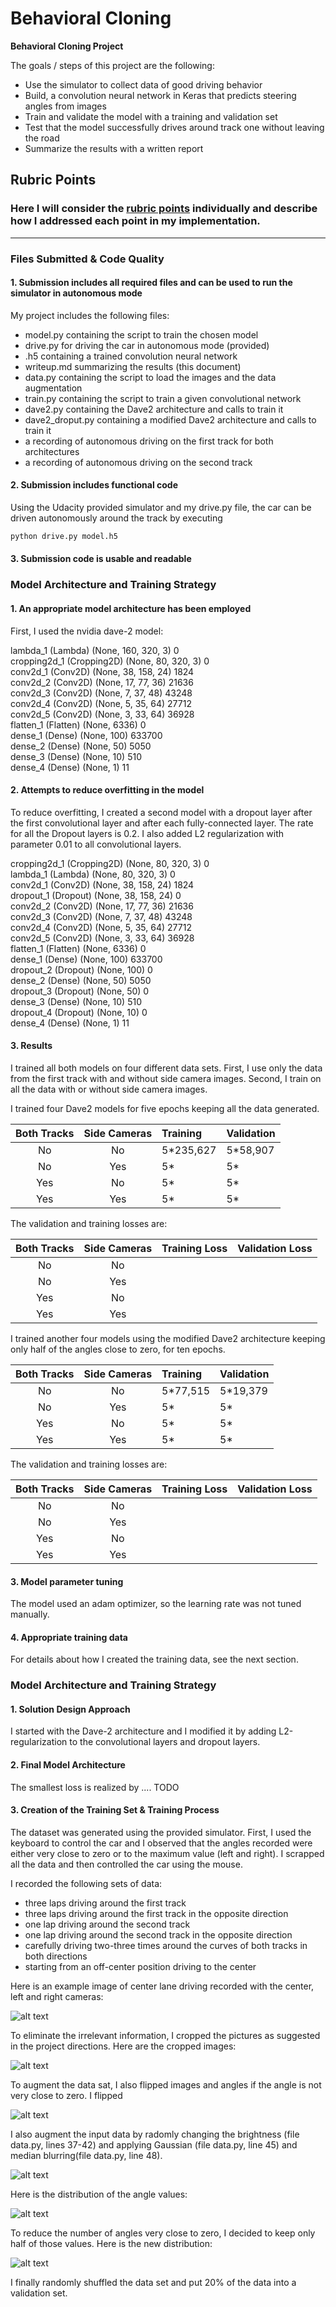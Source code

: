 # **Behavioral Cloning** 

**Behavioral Cloning Project**

The goals / steps of this project are the following:
* Use the simulator to collect data of good driving behavior
* Build, a convolution neural network in Keras that predicts steering angles from images
* Train and validate the model with a training and validation set
* Test that the model successfully drives around track one without leaving the road
* Summarize the results with a written report


[//]: # (Image References)

[image1]: ./writeup/input_images.png "Original Images"
[image2]: ./writeup/cropped_images.png "Cropped Images"
[image3]: ./writeup/flipped_images.png "Flipped Images"
[image4]: ./writeup/augmented_images.png "Augmented Images"
[image5]: ./writeup/hist0.5.png "Steering Angle Distribution Keeping Half of the Small Angles"
[image6]: ./writeup/hist1.0.png "Steering Angle Distribution"

## Rubric Points
### Here I will consider the [rubric points](https://review.udacity.com/#!/rubrics/432/view) individually and describe how I addressed each point in my implementation.  

---
### Files Submitted & Code Quality

#### 1. Submission includes all required files and can be used to run the simulator in autonomous mode

My project includes the following files:
* model.py containing the script to train the chosen model
* drive.py for driving the car in autonomous mode (provided)
* .h5 containing a trained convolution neural network 
* writeup.md summarizing the results (this document)
* data.py containing the script to load the images and the data augmentation
* train.py containing the script to train a given convolutional network
* dave2.py containing the Dave2 architecture and calls to train it
* dave2_droput.py containing a modified Dave2 architecture and calls to train it
* a recording of autonomous driving on the first track for both architectures
* a recording of autonomous driving on the second track

#### 2. Submission includes functional code

Using the Udacity provided simulator and my drive.py file, the car can be driven autonomously around the track by executing 
```sh
python drive.py model.h5
```

#### 3. Submission code is usable and readable

### Model Architecture and Training Strategy

#### 1. An appropriate model architecture has been employed

First, I used the nvidia dave-2 model:

lambda_1 (Lambda)            (None, 160, 320, 3)       0         
cropping2d_1 (Cropping2D)    (None, 80, 320, 3)        0         
conv2d_1 (Conv2D)            (None, 38, 158, 24)       1824      
conv2d_2 (Conv2D)            (None, 17, 77, 36)        21636     
conv2d_3 (Conv2D)            (None, 7, 37, 48)         43248     
conv2d_4 (Conv2D)            (None, 5, 35, 64)         27712     
conv2d_5 (Conv2D)            (None, 3, 33, 64)         36928     
flatten_1 (Flatten)          (None, 6336)              0         
dense_1 (Dense)              (None, 100)               633700    
dense_2 (Dense)              (None, 50)                5050      
dense_3 (Dense)              (None, 10)                510       
dense_4 (Dense)              (None, 1)                 11        


#### 2. Attempts to reduce overfitting in the model

To reduce overfitting, I created a second model with a dropout layer after the first convolutional layer and after each fully-connected layer. The rate for all the Dropout layers is 0.2. I also added L2 regularization with parameter 0.01 to all convolutional layers.

cropping2d_1 (Cropping2D)    (None, 80, 320, 3)        0         
lambda_1 (Lambda)            (None, 80, 320, 3)        0         
conv2d_1 (Conv2D)            (None, 38, 158, 24)       1824      
dropout_1 (Dropout)          (None, 38, 158, 24)       0         
conv2d_2 (Conv2D)            (None, 17, 77, 36)        21636     
conv2d_3 (Conv2D)            (None, 7, 37, 48)         43248     
conv2d_4 (Conv2D)            (None, 5, 35, 64)         27712     
conv2d_5 (Conv2D)            (None, 3, 33, 64)         36928     
flatten_1 (Flatten)          (None, 6336)              0         
dense_1 (Dense)              (None, 100)               633700    
dropout_2 (Dropout)          (None, 100)               0         
dense_2 (Dense)              (None, 50)                5050      
dropout_3 (Dropout)          (None, 50)                0         
dense_3 (Dense)              (None, 10)                510       
dropout_4 (Dropout)          (None, 10)                0         
dense_4 (Dense)              (None, 1)                 11        

#### 3. Results

I trained all both models on four different data sets. First, I use only the data from the first track with and without side camera images. Second, I train on all the data with or without side camera images.

I trained four Dave2 models for five epochs keeping all the data generated. 

| Both Tracks | Side Cameras | Training   | Validation  |
| :---:       |    :----:    |       :--- |        :--- |
| No          | No           | 5*235,627  |   5*58,907  |
| No          | Yes          | 5*  |   5*  |
| Yes         | No           | 5*  |   5*  |
| Yes         | Yes          | 5*  |   5*  |

The validation and training losses are:

| Both Tracks | Side Cameras | Training Loss  | Validation Loss |
| :---:       |    :----:    |       :--- |        :--- |
| No          | No           |   |     |
| No          | Yes          |   |     |
| Yes         | No           |   |     |
| Yes         | Yes          |   |     |


I trained another four models using the modified Dave2 architecture keeping only half of the angles close to zero, for ten epochs.

| Both Tracks | Side Cameras | Training   | Validation  |
| :---:       |    :----:    |       :--- |        :--- |
| No          | No           | 5*77,515   | 5*19,379    |
| No          | Yes          | 5*  |   5*  |
| Yes         | No           | 5*  |   5*  |
| Yes         | Yes          | 5*  |   5*  |

The validation and training losses are:

| Both Tracks | Side Cameras | Training Loss  | Validation Loss |
| :---:       |    :----:    |       :--- |        :--- |
| No          | No           |   |     |
| No          | Yes          |   |     |
| Yes         | No           |   |     |
| Yes         | Yes          |   |     |


#### 3. Model parameter tuning

The model used an adam optimizer, so the learning rate was not tuned manually.

#### 4. Appropriate training data

For details about how I created the training data, see the next section. 

### Model Architecture and Training Strategy

#### 1. Solution Design Approach

I started with the Dave-2 architecture and I modified it by adding L2-regularization to the convolutional layers and dropout layers. 

#### 2. Final Model Architecture

The smallest loss is realized by .... TODO

#### 3. Creation of the Training Set & Training Process

The dataset was generated using the provided simulator. First, I used the keyboard to control the car and I observed that the angles recorded were either very close to zero or to the maximum value (left and right). I scrapped all the data and then controlled the car using the mouse. 

I recorded the following sets of data:
* three laps driving around the first track
* three laps driving around the first track in the opposite direction
* one lap driving around the second track
* one lap driving around the second track in the opposite direction
* carefully driving two-three times around the curves of both tracks in both directions
* starting from an off-center position driving to the center

Here is an example image of center lane driving recorded with the center, left and right cameras:

![alt text][image1]

To eliminate the irrelevant information, I cropped the pictures as suggested in the project directions. Here are the cropped images:

![alt text][image2]

To augment the data sat, I also flipped images and angles if the angle is not very close to zero. I flipped 

![alt text][image3]

I also augment the input data by radomly changing the brightness (file data.py, lines 37-42) and applying Gaussian (file data.py, line 45)  and median blurring(file data.py, line 48).

![alt text][image4]

Here is the distribution of the angle values:

![alt text][image6]

To reduce the number of angles very close to zero, I decided to keep only half of those values. Here is the new distribution:

![alt text][image5]

I finally randomly shuffled the data set and put 20% of the data into a validation set. 

